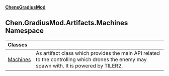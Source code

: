 #### [ChensGradiusMod](index 'index')
## Chen.GradiusMod.Artifacts.Machines Namespace

| Classes | |
| :--- | :--- |
| [Machines](06BKrroboYsdkfWNwbWj1A 'Chen.GradiusMod.Artifacts.Machines.Machines') | As artifact class which provides the main API related to the controlling which drones the enemy may spawn with. It is powered by TILER2.<br/> |
